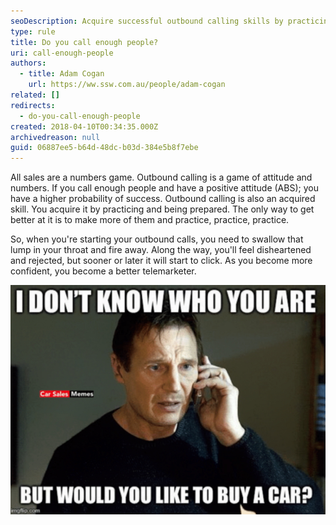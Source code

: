 ```yaml
---
seoDescription: Acquire successful outbound calling skills by practicing and having a positive attitude to boost your probability of success.
type: rule
title: Do you call enough people?
uri: call-enough-people
authors:
  - title: Adam Cogan
    url: https://ww.ssw.com.au/people/adam-cogan
related: []
redirects:
  - do-you-call-enough-people
created: 2018-04-10T00:34:35.000Z
archivedreason: null
guid: 06887ee5-b64d-48dc-b03d-384e5b8f7ebe
---
```


All sales are a numbers game. Outbound calling is a game of attitude and numbers. If you call enough people and have a positive attitude (ABS); you have a higher probability of success. Outbound calling is also an acquired skill. You acquire it by practicing and being prepared. The only way to get better at it is to make more of them and practice, practice, practice.

<!--endintro-->

So, when you're starting your outbound calls, you need to swallow that lump in your throat and fire away. Along the way, you'll feel disheartened and rejected, but sooner or later it will start to click. As you become more confident, you become a better telemarketer.

![](car-sales-meme.jpg)
